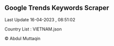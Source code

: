 

## Google Trends Keywords Scraper 
 
Last Update 16-04-2023 , 08:51:02

Country List :
VIETNAM.json



© Abdul Muttaqin 
